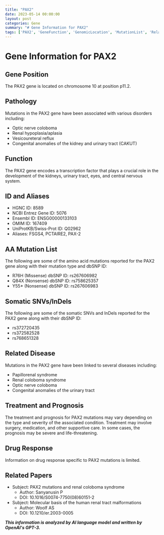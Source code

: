 ```yaml
---
title: "PAX2"
date: 2023-05-14 00:00:00
layout: post
categories: Gene
summary: "# Gene Information for PAX2"
tags: ['PAX2', 'GeneFunction', 'GenomicLocation', 'MutationList', 'RelatedDisease', 'Treatment', 'Prognosis', 'RelatedPapers']
---
```


# Gene Information for PAX2

## Gene Position
The PAX2 gene is located on chromosome 10 at position p11.2.

## Pathology
Mutations in the PAX2 gene have been associated with various disorders including:
- Optic nerve coloboma
- Renal hypoplasia/aplasia
- Vesicoureteral reflux
- Congenital anomalies of the kidney and urinary tract (CAKUT)

## Function
The PAX2 gene encodes a transcription factor that plays a crucial role in the development of the kidneys, urinary tract, eyes, and central nervous system.

## ID and Aliases
- HGNC ID: 8589
- NCBI Entrez Gene ID: 5076
- Ensembl ID: ENSG00000133103
- OMIM ID: 167409
- UniProtKB/Swiss-Prot ID: Q02962
- Aliases: FSGS4, PCTAIRE2, PAX-2

## AA Mutation List
The following are some of the amino acid mutations reported for the PAX2 gene along with their mutation type and dbSNP ID:
- R76H (Missense) dbSNP ID: rs267606982
- Q84X (Nonsense) dbSNP ID: rs758625357
- Y55* (Nonsense) dbSNP ID: rs267606983

## Somatic SNVs/InDels
The following are some of the somatic SNVs and InDels reported for the PAX2 gene along with their dbSNP ID:
- rs372720435
- rs372582528
- rs768651328

## Related Disease
Mutations in the PAX2 gene have been linked to several diseases including:
- Papillorenal syndrome
- Renal coloboma syndrome
- Optic nerve coloboma
- Congenital anomalies of the urinary tract

## Treatment and Prognosis
The treatment and prognosis for PAX2 mutations may vary depending on the type and severity of the associated condition. Treatment may involve surgery, medication, and other supportive care. In some cases, the prognosis may be severe and life-threatening.

## Drug Response
Information on drug response specific to PAX2 mutations is limited.

## Related Papers
- Subject: PAX2 mutations and renal coloboma syndrome
  - Author: Sanyanusin P
  - DOI: 10.1016/S0074-7750(08)60151-2
- Subject: Molecular basis of the human renal tract malformations
  - Author: Woolf AS
  - DOI: 10.1210/er.2003-0005

**_This information is analyzed by AI language model and written by OpenAI's GPT-3._**